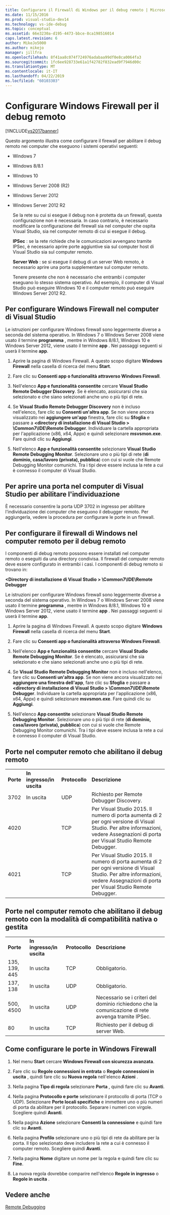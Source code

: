 ```yaml
---
title: Configurare il Firewall di Windows per il debug remoto | Microsoft Docs
ms.date: 11/15/2016
ms.prod: visual-studio-dev14
ms.technology: vs-ide-debug
ms.topic: conceptual
ms.assetid: 66e3230a-d195-4473-bbce-8ca198516014
caps.latest.revision: 6
author: MikeJo5000
ms.author: mikejo
manager: jillfra
ms.openlocfilehash: 8f41aa8c074f724976adabaa99df0e8ca0064fa3
ms.sourcegitcommit: 1fc6ee928733e61a1f42782f832ead9f7946d00c
ms.translationtype: MT
ms.contentlocale: it-IT
ms.lasthandoff: 04/22/2019
ms.locfileid: "60103303"
---
```

# <a name="configure-the-windows-firewall-for-remote-debugging"></a>Configurare Windows Firewall per il debug remoto
[!INCLUDE[vs2017banner](../includes/vs2017banner.md)]

Questo argomento illustra come configurare il firewall per abilitare il debug remoto nei computer che eseguono i sistemi operativi seguenti:  
  
- Windows 7  
  
- Windows 8/8.1  
  
- Windows 10  
  
- Windows Server 2008 (R2)  
  
- Windows Server 2012  
  
- Windows Server 2012 R2  
  
  Se la rete su cui si esegue il debug non è protetta da un firewall, questa configurazione non è necessaria. In caso contrario, è necessario modificare la configurazione del firewall sia nel computer che ospita Visual Studio, sia nel computer remoto di cui si esegue il debug.  
  
  **IPSec** : se la rete richiede che le comunicazioni avvengano tramite IPSec, è necessario aprire porte aggiuntive sia sul computer host di Visual Studio sia sul computer remoto.  
  
  **Server Web** : se si esegue il debug di un server Web remoto, è necessario aprire una porta supplementare sul computer remoto.  
  
  Tenere presente che non è necessario che entrambi i computer eseguano lo stesso sistema operativo. Ad esempio, il computer di Visual Studio può eseguire Windows 10 e il computer remoto può eseguire Windows Server 2012 R2.  
  
## <a name="to-configure-windows-firewall-on-the-visual-studio-computer"></a>Per configurare Windows Firewall nel computer di Visual Studio  
 Le istruzioni per configurare Windows firewall sono leggermente diverse a seconda del sistema operativo. In Windows 7 o Windows Server 2008 viene usato il termine **programma** , mentre in Windows 8/8.1, Windows 10 e Windows Server 2012, viene usato il termine **app** .  Nei passaggi seguenti si userà il termine **app**.  
  
1. Aprire la pagina di Windows Firewall. A questo scopo digitare **Windows Firewall** nella casella di ricerca del menu **Start**.  
  
2. Fare clic su **Consenti app o funzionalità attraverso Windows Firewall**.  
  
3. Nell'elenco **App e funzionalità consentite** cercare **Visual Studio Remote Debugger Discovery**. Se è elencato, assicurarsi che sia selezionato e che siano selezionati anche uno o più tipi di rete.  
  
4. Se **Visual Studio Remote Debugger Discovery** non è incluso nell'elenco, fare clic su **Consenti un'altra app**. Se non viene ancora visualizzato nei **aggiungere un'app** finestra, fare clic su **Sfoglia** e passare a  **\<directory di installazione di Visual Studio > \Common7\IDE\Remote Debugger**. Individuare la cartella appropriata per l'applicazione (x86, x64, Appx) e quindi selezionare **msvsmon.exe**. Fare quindi clic su **Aggiungi**.  
  
5. Nell'elenco **App e funzionalità consentite** selezionare **Visual Studio Remote Debugging Monitor**. Selezionare uno o più tipi di rete (**di dominio, casa/lavoro (privata), pubblica**) con cui si vuole che Remote Debugging Monitor comunichi. Tra i tipi deve essere inclusa la rete a cui è connesso il computer di Visual Studio.  
  
## <a name="to-open-a-port-on-the-visual-studio-computer-to-enable-discovery"></a>Per aprire una porta nel computer di Visual Studio per abilitare l'individuazione  
 È necessario consentire la porta UDP 3702 in ingresso per abilitare l'individuazione dei computer che eseguono il debugger remoto. Per aggiungerla, vedere la procedura per configurare le porte in un firewall.  
  
## <a name="to-configure-the-windows-firewall-of-the-remote-computer-for-remote-debugging"></a>Per configurare il firewall di Windows nel computer remoto per il debug remoto  
 I componenti di debug remoto possono essere installati nel computer remoto o eseguiti da una directory condivisa. Il firewall del computer remoto deve essere configurato in entrambi i casi. I componenti di debug remoto si trovano in:  
  
 **\<Directory di installazione di Visual Studio > \Common7\IDE\Remote Debugger**  
  
 Le istruzioni per configurare Windows firewall sono leggermente diverse a seconda del sistema operativo. In Windows 7 o Windows Server 2008 viene usato il termine **programma** , mentre in Windows 8/8.1, Windows 10 e Windows Server 2012, viene usato il termine **app** .  Nei passaggi seguenti si userà il termine **app**.  
  
1. Aprire la pagina di Windows Firewall. A questo scopo digitare **Windows Firewall** nella casella di ricerca del menu **Start**.  
  
2. Fare clic su **Consenti app o funzionalità attraverso Windows Firewall**.  
  
3. Nell'elenco **App e funzionalità consentite** cercare **Visual Studio Remote Debugging Monitor**. Se è elencato, assicurarsi che sia selezionato e che siano selezionati anche uno o più tipi di rete.  
  
4. Se **Visual Studio Remote Debugging Monitor** non è incluso nell'elenco, fare clic su **Consenti un'altra app**. Se non viene ancora visualizzato nei **aggiungere una finestra dell'app**, fare clic su **Sfoglia** e passare a  **\<directory di installazione di Visual Studio > \Common7\IDE\Remote Debugger**. Individuare la cartella appropriata per l'applicazione (x86, x64, Appx) e quindi selezionare **msvsmon.exe**. Fare quindi clic su **Aggiungi**.  
  
5. Nell'elenco **App consentite** selezionare **Visual Studio Remote Debugging Monitor**. Selezionare uno o più tipi di rete (**di dominio, casa/lavoro (privata), pubblica**) con cui si vuole che Remote Debugging Monitor comunichi. Tra i tipi deve essere inclusa la rete a cui è connesso il computer di Visual Studio.  
  
## <a name="ports-on-the-remote-computer-that-enable-remote-debugging"></a>Porte nel computer remoto che abilitano il debug remoto  
  
|||||  
|-|-|-|-|  
|**Porte**|**In ingresso/in uscita**|**Protocollo**|**Descrizione**|  
|3702|In uscita|UDP|Richiesto per Remote Debugger Discovery.|  
|4020||TCP|Per Visual Studio 2015. Il numero di porta aumenta di 2 per ogni versione di Visual Studio. Per altre informazioni, vedere Assegnazioni di porta per Visual Studio Remote Debugger.|  
|4021||TCP|Per Visual Studio 2015. Il numero di porta aumenta di 2 per ogni versione di Visual Studio. Per altre informazioni, vedere Assegnazioni di porta per Visual Studio Remote Debugger.|  
  
## <a name="ports-on-the-remote-computer-that-enable-remote-debugging-with-managed-or-native-compatibility-mode"></a>Porte nel computer remoto che abilitano il debug remoto con la modalità di compatibilità nativa o gestita  
  
|||||  
|-|-|-|-|  
|**Porte**|**In ingresso/in uscita**|**Protocollo**|**Descrizione**|  
|135, 139, 445|In uscita|TCP|Obbligatorio.|  
|137, 138|In uscita|UDP|Obbligatorio.|  
|500, 4500|In uscita|UDP|Necessario se i criteri del dominio richiedono che la comunicazione di rete avvenga tramite IPSec.|  
|80|In uscita|TCP|Richiesto per il debug di server Web.|  
  
## <a name="how-to-configure-ports-in-windows-firewall"></a>Come configurare le porte in Windows Firewall  
  
1. Nel menu **Start** cercare **Windows Firewall con sicurezza avanzata**.  
  
2. Fare clic su **Regole connessioni in entrata** o **Regole connessioni in uscita** , quindi fare clic su **Nuova regola** nell'elenco **Azioni** .  
  
3. Nella pagina **Tipo di regola** selezionare **Porta** , quindi fare clic su **Avanti**.  
  
4. Nella pagina **Protocollo e porte** selezionare il protocollo di porta (TCP o UDP). Selezionare **Porte locali specifiche** e immettere uno o più numeri di porta da abilitare per il protocollo. Separare i numeri con virgole. Scegliere quindi **Avanti**.  
  
5. Nella pagina **Azione** selezionare **Consenti la connessione** e quindi fare clic su **Avanti**.  
  
6. Nella pagina **Profilo** selezionare uno o più tipi di rete da abilitare per la porta. Il tipo selezionato deve includere la rete a cui è connesso il computer remoto. Scegliere quindi **Avanti**.  
  
7. Nella pagina **Nome** digitare un nome per la regola e quindi fare clic su **Fine**.  
  
8. La nuova regola dovrebbe comparire nell'elenco **Regole in ingresso** o **Regole in uscita** .  
  
## <a name="see-also"></a>Vedere anche  
 [Remote Debugging](../debugger/remote-debugging.md)
